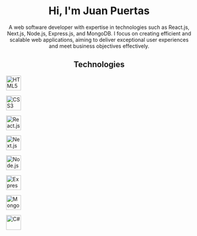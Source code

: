<div align="center">
  <h1>Hi, I'm Juan Puertas</h1>
  <p>A web software developer with expertise in technologies such as React.js, Next.js, Node.js, Express.js, and MongoDB. I focus on creating efficient and scalable web applications, aiming to deliver exceptional user experiences and meet business objectives effectively.</p>
  
  <h2>Technologies</h2>
  <div align="left">
    <p>
      <img src="https://cdn.jsdelivr.net/gh/devicons/devicon/icons/html5/html5-original.svg" width="40" height="40" alt="HTML5"/>
    </p>
    <p>
      <img src="https://cdn.jsdelivr.net/gh/devicons/devicon/icons/css3/css3-original.svg" width="40" height="40" alt="CSS3"/>
    </p>
    <p>
      <img src="https://cdn.jsdelivr.net/gh/devicons/devicon/icons/react/react-original.svg" width="40" height="40" alt="React.js"/>
    </p>
    <p>
      <img src="https://cdn.jsdelivr.net/gh/devicons/devicon/icons/nextjs/nextjs-original-wordmark.svg" width="40" height="40" alt="Next.js"/>
    </p>
    <p>
      <img src="https://cdn.jsdelivr.net/gh/devicons/devicon/icons/nodejs/nodejs-original.svg" width="40" height="40" alt="Node.js"/>
    </p>
    <p>
      <img src="https://cdn.jsdelivr.net/gh/devicons/devicon/icons/express/express-original.svg" width="40" height="40" alt="Express.js"/>
    </p>
    <p>
      <img src="https://cdn.jsdelivr.net/gh/devicons/devicon/icons/mongodb/mongodb-original.svg" width="40" height="40" alt="MongoDB"/>
    </p>
    <p>
      <img src="https://cdn.jsdelivr.net/gh/devicons/devicon/icons/csharp/csharp-original.svg" width="40" height="40" alt="C#"/>
    </p>
  </div>
</div>

